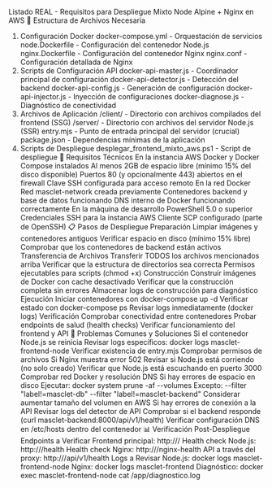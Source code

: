 Listado REAL - Requisitos para Despliegue Mixto Node Alpine + Nginx en AWS
📂 Estructura de Archivos Necesaria
1. Configuración Docker
docker-compose.yml - Orquestación de servicios
node.Dockerfile - Configuración del contenedor Node.js
nginx.Dockerfile - Configuración del contenedor Nginx
nginx.conf - Configuración detallada de Nginx
2. Scripts de Configuración API
docker-api-master.js - Coordinador principal de configuración
docker-api-detector.js - Detección del backend
docker-api-config.js - Generación de configuración
docker-api-injector.js - Inyección de configuraciones
docker-diagnose.js - Diagnóstico de conectividad
3. Archivos de Aplicación
/client/ - Directorio con archivos compilados del frontend (SSG)
/server/ - Directorio con archivos del servidor Node.js (SSR)
entry.mjs - Punto de entrada principal del servidor (crucial)
package.json - Dependencias mínimas de la aplicación
4. Scripts de Despliegue
desplegar_frontend_mixto_aws.ps1 - Script de despliegue
🔧 Requisitos Técnicos
En la instancia AWS
Docker y Docker Compose instalados
Al menos 2GB de espacio libre (mínimo 15% del disco disponible)
Puertos 80 (y opcionalmente 443) abiertos en el firewall
Clave SSH configurada para acceso remoto
En la red Docker
Red masclet-network creada previamente
Contenedores backend y base de datos funcionando
DNS interno de Docker funcionando correctamente
En la máquina de desarrollo
PowerShell 5.0 o superior
Credenciales SSH para la instancia AWS
Cliente SCP configurado (parte de OpenSSH)
📋 Pasos de Despliegue
Preparación
Limpiar imágenes y contenedores antiguos
Verificar espacio en disco (mínimo 15% libre)
Comprobar que los contenedores de backend están activos
Transferencia de Archivos
Transferir TODOS los archivos mencionados arriba
Verificar que la estructura de directorios sea correcta
Permisos ejecutables para scripts (chmod +x)
Construcción
Construir imágenes de Docker con cache desactivado
Verificar que la construcción completa sin errores
Almacenar logs de construcción para diagnóstico
Ejecución
Iniciar contenedores con docker-compose up -d
Verificar estado con docker-compose ps
Revisar logs inmediatamente (docker logs)
Verificación
Comprobar conectividad entre contenedores
Probar endpoints de salud (health checks)
Verificar funcionamiento del frontend y API
🚨 Problemas Comunes y Soluciones
Si el contenedor Node.js se reinicia
Revisar logs específicos: docker logs masclet-frontend-node
Verificar existencia de entry.mjs
Comprobar permisos de archivos
Si Nginx muestra error 502
Revisar si Node.js está corriendo (no solo creado)
Verificar que Node.js está escuchando en puerto 3000
Comprobar red Docker y resolución DNS
Si hay errores de espacio en disco
Ejecutar: docker system prune -af --volumes
Excepto: --filter "label!=masclet-db" --filter "label!=masclet-backend"
Considerar aumentar tamaño del volumen en AWS
Si hay errores de conexión a la API
Revisar logs del detector de API
Comprobar si el backend responde (curl masclet-backend:8000/api/v1/health)
Verificar configuración DNS en /etc/hosts dentro del contenedor
📊 Verificación Post-Despliegue
Endpoints a Verificar
Frontend principal: http:///
Health check Node.js: http:///health
Health check Nginx: http:///nginx-health
API a través del proxy: http:///api/v1/health
Logs a Revisar
Node.js: docker logs masclet-frontend-node
Nginx: docker logs masclet-frontend
Diagnóstico: docker exec masclet-frontend-node cat /app/diagnostico.log